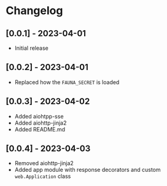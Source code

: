 
# Changelog

## [0.0.1] - 2023-04-01

- Initial release

## [0.0.2] - 2023-04-01

- Replaced how the `FAUNA_SECRET` is loaded

## [0.0.3] - 2023-04-02

- Added aiohtpp-sse
- Added aiohttp-jinja2
- Added README.md

## [0.0.4] - 2023-04-03

- Removed aiohttp-jinja2
- Added app module with response decorators and custom `web.Application` class
